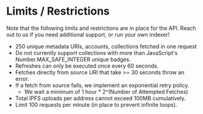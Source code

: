 # Limits / Restrictions

Note that the following limits and restrictions are in place for the API. Reach out to us if you need additional support, or run your own indexer!

* 250 unique metadata URIs, accounts, collections fetched in one request
* Do not currently support collections with more than JavaScript's Number.MAX\_SAFE\_INTEGER unique badges.
* Refreshes can only be executed once every 60 seconds.
* Fetches directly from source URI that take >= 30 seconds throw an error.
* If a fetch from source fails, we implement an exponential retry policy.
  * We wait a minimum of 1 hour \* 2^(Number of Attempted Fetches)
* Total IPFS uploads per address cannot exceed 100MB cumulatively.
* Limit 100 requests per minute (in place to prevent infinite loops).
